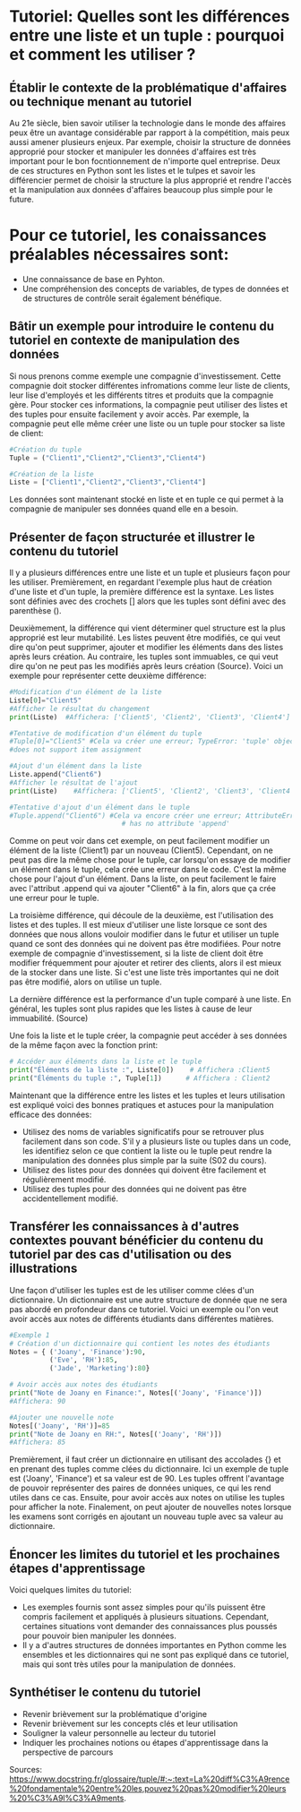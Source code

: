 # Tutoriel: Quelles sont les différences entre une liste et un tuple : pourquoi et comment les utiliser ?

## Établir le contexte de la problématique d'affaires ou technique menant au tutoriel
Au 21e siècle, bien savoir utiliser la technologie dans le monde des affaires peux être un avantage considérable par rapport à la compétition, mais peux aussi amener plusieurs enjeux. Par exemple, choisir la structure de données approprié pour stocker et manipuler les données d'affaires est très important pour le bon focntionnement de n'importe quel entreprise. Deux de ces structures en Python sont les listes et le tulpes et savoir les différencier permet de choisir la structure la plus approprié et rendre l'accès et la manipulation aux données d'affaires beaucoup plus simple pour le future.

# Pour ce tutoriel, les conaissances préalables nécessaires sont:
- Une connaissance de base en Pyhton.
- Une compréhension des concepts de variables, de types de données et de structures de contrôle serait également bénéfique.
  
## Bâtir un exemple pour introduire le contenu du tutoriel en contexte de manipulation des données
Si nous prenons comme exemple une compagnie d'investissement. Cette compagnie doit stocker différentes infromations comme leur liste de clients, leur lise d'employés et les différents titres et produits que la compagnie gère. Pour stocker ces informations, la compagnie peut utiliser des listes et des tuples pour ensuite facilement y avoir accès. Par exemple, la compagnie peut elle même créer une liste ou un tuple pour stocker sa liste de client:

``` Python 
#Création du tuple
Tuple = ("Client1","Client2","Client3","Client4")

#Création de la liste
Liste = ["Client1","Client2","Client3","Client4"]
```
Les données sont maintenant stocké en liste et en tuple ce qui permet à la compagnie de manipuler ses données quand elle en a besoin. 

## Présenter de façon structurée et illustrer le contenu du tutoriel
Il y a plusieurs différences entre une liste et un tuple et plusieurs façon pour les utiliser. Premièrement, en regardant l'exemple plus haut de création d'une liste et d'un tuple, la première différence est la syntaxe. Les listes sont définies avec des crochets [] alors que les tuples sont défini avec des parenthèse (). 

Deuxièmement, la différence qui vient déterminer quel structure est la plus approprié est leur mutabilité. Les listes peuvent être modifiés, ce qui veut dire qu'on peut supprimer, ajouter et modifier les éléments dans des listes après leurs création. Au contraire, les tuples sont immuables, ce qui veut dire qu'on ne peut pas les modifiés après leurs création (Source). Voici un exemple pour représenter cette deuxième différence:

``` Python
#Modification d'un élément de la liste
Liste[0]="Client5"
#Afficher le résultat du changement
print(Liste)  #Affichera: ['Client5', 'Client2', 'Client3', 'Client4']

#Tentative de modification d'un élément du tuple
#Tuple[0]="Client5" #Cela va créer une erreur; TypeError: 'tuple' object
#does not support item assignment

#Ajout d'un élément dans la liste
Liste.append("Client6")
#Afficher le résultat de l'ajout
print(Liste)    #Affichera: ['Client5', 'Client2', 'Client3', 'Client4', 'Client6']

#Tentative d'ajout d'un élément dans le tuple
#Tuple.append("Client6") #Cela va encore créer une erreur; AttributeError: 'tuple' object
                            # has no attribute 'append'
``` 
Comme on peut voir dans cet exemple, on peut facilement modifier un élément de la liste (Client1) par un nouveau (Client5). Cependant, on ne peut pas dire la même chose pour le tuple, car lorsqu'on essaye de modifier un élément dans le tuple, cela crée une erreur dans le code. C'est la même chose pour l'ajout d'un élément. Dans la liste, on peut facilement le faire avec l'attribut .append qui va ajouter "Client6" à la fin, alors que ça crée une erreur pour le tuple. 

La troisième différence, qui découle de la deuxième, est l'utilisation des listes et des tuples. Il est mieux d'utiliser une liste lorsque ce sont des données que nous allons vouloir modifier dans le futur et utiliser un tuple quand ce sont des données qui ne doivent pas être modifiées. Pour notre exemple de compagnie d'investissement, si la liste de client doit être modifier fréquemment pour ajouter et retirer des clients, alors il est mieux de la stocker dans une liste. Si c'est une liste très importantes qui ne doit pas être modifié, alors on utilise un tuple.

La dernière différence est la performance d'un tuple comparé à une liste. En général, les tuples sont plus rapides que les listes à cause de leur immuabilité. (Source)

Une fois la liste et le tuple créer, la compagnie peut accéder à ses données de la même façon avec la fonction print:

``` Python
# Accéder aux éléments dans la liste et le tuple
print("Éléments de la liste :", Liste[0])    # Affichera :Client5
print("Éléments du tuple :", Tuple[1])      # Affichera : Client2
```

Maintenant que la différence entre les listes et les tuples et leurs utilisation est expliqué voici des bonnes pratiques et astuces pour la manipulation efficace des données:
- Utilisez des noms de variables significatifs pour se retrouver plus facilement dans son code. S'il y a plusieurs liste ou tuples dans un code, les identifiez selon ce que contient la liste ou le tuple peut rendre la manipulation des données plus simple par la suite (S02 du cours).
- Utilisez des listes pour des données qui doivent être facilement et régulièrement modifié.
- Utilisez des tuples pour des données qui ne doivent pas être accidentellement modifié.
  
## Transférer les connaissances à d'autres contextes pouvant bénéficier du contenu du tutoriel par des cas d'utilisation ou des illustrations
Une façon d'utiliser les tuples est de les utiliser comme clées d'un dictionnaire. Un dictionnaire est une autre structure de donnée que ne sera pas abordé en profondeur dans ce tutoriel. Voici un exemple ou l'on veut avoir accès aux notes de différents étudiants dans différentes matières. 

``` Python
#Exemple 1
# Création d'un dictionnaire qui contient les notes des étudiants
Notes = { ('Joany', 'Finance'):90,
          ('Eve', 'RH'):85,
          ('Jade', 'Marketing'):80}

# Avoir accès aux notes des étudiants
print("Note de Joany en Finance:", Notes[('Joany', 'Finance')])
#Affichera: 90

#Ajouter une nouvelle note
Notes[('Joany', 'RH')]=85
print("Note de Joany en RH:", Notes[('Joany', 'RH')])
#Affichera: 85
```
Premièrement, il faut créer un dictionnaire en utilisant des accolades {} et en prenant des tuples comme clées du dictionnaire. Ici un exemple de tuple est ('Joany', 'Finance') et sa valeur est de 90. Les tuples offrent l'avantage de pouvoir représenter des paires de données uniques, ce qui les rend utiles dans ce cas. Ensuite, pour avoir accès aux notes on utilise les tuples pour afficher la note. Finalement, on peut ajouter de nouvelles notes lorsque les examens sont corrigés en ajoutant un nouveau tuple avec sa valeur au dictionnaire. 

## Énoncer les limites du tutoriel et les prochaines étapes d'apprentissage
Voici quelques limites du tutoriel:
- Les exemples fournis sont assez simples pour qu'ils puissent être compris facilement et appliqués à plusieurs situations. Cependant, certaines situations vont demander des connaissances plus poussés pour pouvoir bien manipuler les données.
- Il y a d'autres structures de données importantes en Python comme les ensembles et les dictionnaires qui ne sont pas expliqué dans ce tutoriel, mais qui sont très utiles pour la manipulation de données. 

## Synthétiser le contenu du tutoriel
- Revenir brièvement sur la problématique d'origine
- Revenir brièvement sur les concepts clés et leur utilisation
- Souligner la valeur personnelle au lecteur du tutoriel
- Indiquer les prochaines notions ou étapes d'apprentissage dans la perspective de parcours


Sources:
https://www.docstring.fr/glossaire/tuple/#:~:text=La%20diff%C3%A9rence%20fondamentale%20entre%20les,pouvez%20pas%20modifier%20leurs%20%C3%A9l%C3%A9ments.
